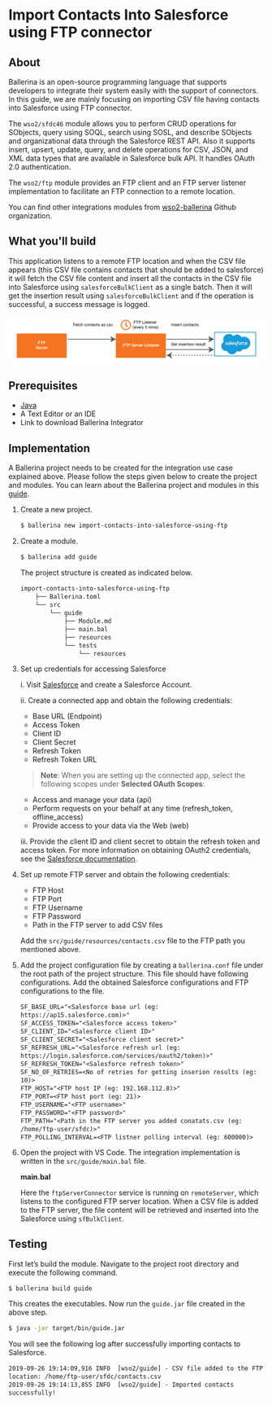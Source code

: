 # Import Contacts Into Salesforce using FTP connector

## About

Ballerina is an open-source programming language that supports developers to integrate their system easily with the 
support of connectors. In this guide, we are mainly focusing on importing CSV file having contacts into Salesforce
using FTP connector. 

The `wso2/sfdc46` module allows you to perform CRUD operations for SObjects, query using SOQL, search using SOSL, and 
describe SObjects and organizational data through the Salesforce REST API. Also it supports insert, upsert, update, 
query, and delete operations for CSV, JSON, and XML data types that are available in Salesforce bulk API. It handles 
OAuth 2.0 authentication.

The `wso2/ftp` module provides an FTP client and an FTP server listener implementation to facilitate an FTP connection 
to a remote location.

You can find other integrations modules from [wso2-ballerina](https://github.com/wso2-ballerina) Github organization.

## What you'll build

This application listens to a remote FTP location and when the CSV file appears (this CSV file contains contacts that 
should be added to salesforce) it will fetch the CSV file content and insert all the contacts in the CSV file into 
Salesforce using `salesforceBulkClient` as a single batch. Then it will get the insertion result using 
`salesforceBulkClient` and if the operation is successful, a success message is logged.

![import contacts to sfdc using ftp](../../../../../../../assets/img/import-contacts-into-salesforce-using-FTP.jpg)

## Prerequisites

- [Java](https://www.oracle.com/technetwork/java/index.html)
- A Text Editor or an IDE
- Link to download Ballerina Integrator

## Implementation

A Ballerina project needs to be created for the integration use case explained above. Please follow the steps given 
below to create the project and modules. You can learn about the Ballerina project and modules in this 
[guide](https://ei.docs.wso2.com/en/latest/ballerina-integrator/develop/using-modules/#creating-a-project).

1. Create a new project.

    ```bash
    $ ballerina new import-contacts-into-salesforce-using-ftp
    ```

2. Create a module.

    ```bash
    $ ballerina add guide
    ```

   The project structure is created as indicated below.

    ```
    import-contacts-into-salesforce-using-ftp
        ├── Ballerina.toml
        └── src
            └── guide
                ├── Module.md
                ├── main.bal
                ├── resources
                └── tests
                    └── resources
    ```

3. Set up credentials for accessing Salesforce
   
   i. Visit [Salesforce](https://www.salesforce.com) and create a Salesforce Account.

   ii. Create a connected app and obtain the following credentials: 
    - Base URL (Endpoint)
    - Access Token
    - Client ID
    - Client Secret
    - Refresh Token
    - Refresh Token URL

    > **Note**: When you are setting up the connected app, select the following scopes under **Selected OAuth Scopes**:
    - Access and manage your data (api)
    - Perform requests on your behalf at any time (refresh_token, offline_access)
    - Provide access to your data via the Web (web)

   iii. Provide the client ID and client secret to obtain the refresh token and access token. For more information on 
      obtaining OAuth2 credentials, see the 
      [Salesforce documentation](https://help.salesforce.com/articleView?id=remoteaccess_authenticate_overview.htm).

4. Set up remote FTP server and obtain the following credentials:
   - FTP Host
   - FTP Port
   - FTP Username
   - FTP Password
   - Path in the FTP server to add CSV files

    Add the `src/guide/resources/contacts.csv` file to the FTP path you mentioned above.

5. Add the project configuration file by creating a `ballerina.conf` file under the root path of the project structure. 
   This file should have following configurations. Add the obtained Salesforce configurations and FTP configurations
   to the file.

    ```
    SF_BASE_URL="<Salesforce base url (eg: https://ap15.salesforce.com)>"
    SF_ACCESS_TOKEN="<Salesforce access token>"
    SF_CLIENT_ID="<Salesforce client ID>"
    SF_CLIENT_SECRET="<Salesforce client secret>"
    SF_REFRESH_URL="<Salesforce refresh url (eg: https://login.salesforce.com/services/oauth2/token)>"
    SF_REFRESH_TOKEN="<Salesforce refresh token>"
    SF_NO_OF_RETRIES=<No of retries for getting inserion results (eg: 10)>
    FTP_HOST="<FTP host IP (eg: 192.168.112.8)>"
    FTP_PORT=<FTP host port (eg: 21)>
    FTP_USERNAME="<FTP username>"
    FTP_PASSWORD="<FTP password>"
    FTP_PATH="<Path in the FTP server you added conatats.csv (eg: /home/ftp-user/sfdc)>"
    FTP_POLLING_INTERVAL=<FTP listner polling interval (eg: 600000)>
    ```

6. Open the project with VS Code. The integration implementation is written in the `src/guide/main.bal` file.

    **main.bal**
    <!-- INCLUDE_CODE: src/guide/main.bal -->

    Here the `ftpServerConnector` service is running on `remoteServer`, which listens to the configured FTP server 
    location. When a CSV file is added to the FTP server, the file content will be retrieved and inserted into the 
    Salesforce using `sfBulkClient`.

## Testing

First let’s build the module. Navigate to the project root directory and execute the following command.

```bash
$ ballerina build guide
```

This creates the executables. Now run the `guide.jar` file created in the above step.

```bash
$ java -jar target/bin/guide.jar
```

You will see the following log after successfully importing contacts to Salesforce.

```
2019-09-26 19:14:09,916 INFO  [wso2/guide] - CSV file added to the FTP location: /home/ftp-user/sfdc/contacts.csv 
2019-09-26 19:14:13,855 INFO  [wso2/guide] - Imported contacts successfully!
```
